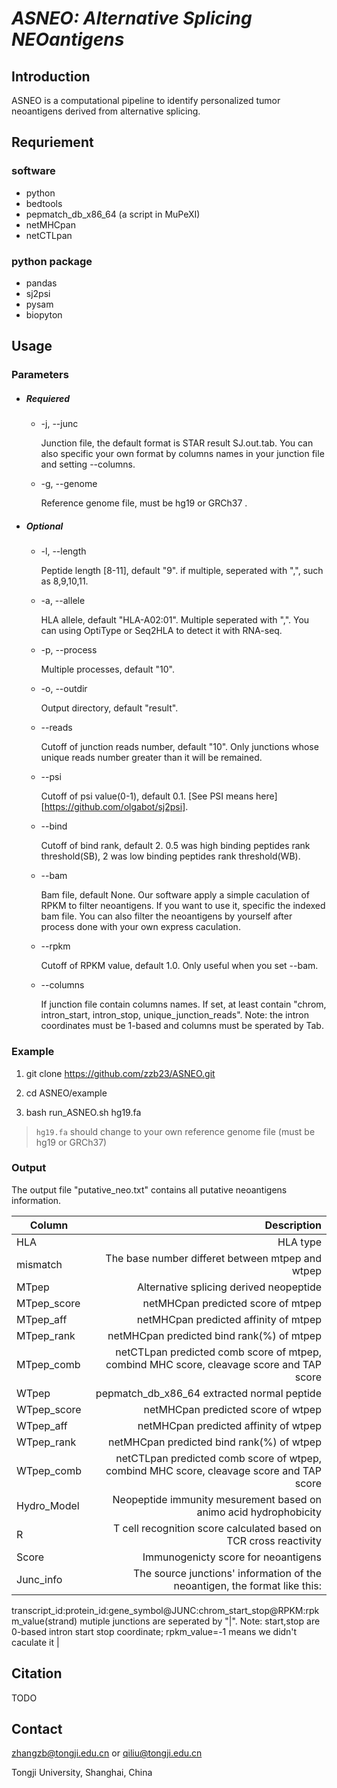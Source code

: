 # _ASNEO: Alternative Splicing NEOantigens_

## Introduction
ASNEO is a computational pipeline to identify personalized tumor neoantigens derived from alternative splicing.

## Requriement
### software
* python
* bedtools
* pepmatch_db_x86_64 (a script in MuPeXI)
* netMHCpan
* netCTLpan

### python package
* pandas
* sj2psi
* pysam
* biopyton

## Usage

### Parameters

* ##### Requiered

  * -j, --junc

	Junction file, the default format is STAR result SJ.out.tab.  You can also specific your own format by columns names in your junction file and setting --columns. 

  * -g, --genome

	Reference genome file, must be hg19 or GRCh37 .

* ##### Optional

  * -l, --length

	Peptide length [8-11], default "9". if multiple, seperated with ",", such as 8,9,10,11.

  * -a, --allele

	HLA allele, default "HLA-A02:01". Multiple seperated with ",". You can using OptiType or Seq2HLA to detect it with RNA-seq.

  * -p, --process

	Multiple processes, default "10".

  * -o, --outdir

	Output directory, default "result".

  * --reads

	Cutoff of junction reads number, default "10". Only junctions whose unique reads number greater than it will be remained.

  * --psi

	Cutoff of psi value(0-1), default 0.1.  [See PSI means here][https://github.com/olgabot/sj2psi].

  * --bind

	Cutoff of bind rank,  default 2. 0.5 was high binding peptides rank threshold(SB), 2 was low binding peptides rank threshold(WB).

  * --bam

	Bam file, default None. Our software apply a simple caculation of RPKM to filter neoantigens. If you want to use it, specific the indexed bam file. You can also filter the neoantigens by yourself after process done with your own express caculation. 

  * --rpkm

	Cutoff of RPKM value, default 1.0. Only useful when you set --bam.

  * --columns

	If junction file contain columns names. If set, at least contain "chrom, intron_start, intron_stop, unique_junction_reads". Note: the intron coordinates must be 1-based and columns must be sperated by Tab.


### Example

1. git clone https://github.com/zzb23/ASNEO.git

2. cd ASNEO/example

3. bash run_ASNEO.sh hg19.fa
> `hg19.fa` should change to your own reference genome file (must be hg19 or GRCh37)

### Output

The output file "putative_neo.txt" contains all putative neoantigens information.

| Column | Description |
| - | -: |
| HLA | HLA type |
| mismatch | The base number differet between mtpep and wtpep |
| MTpep | Alternative splicing derived neopeptide |
| MTpep_score | netMHCpan predicted score of mtpep |
| MTpep_aff | netMHCpan predicted affinity of mtpep |
| MTpep_rank | netMHCpan predicted bind rank(%) of mtpep |
| MTpep_comb | netCTLpan predicted comb score of mtpep, combind MHC score, cleavage score and TAP score |
| WTpep | pepmatch_db_x86_64 extracted normal peptide |
| WTpep_score |  netMHCpan predicted score of wtpep |
| WTpep_aff | netMHCpan predicted affinity of wtpep |
| WTpep_rank | netMHCpan predicted bind rank(%) of wtpep |
| WTpep_comb | netCTLpan predicted comb score of wtpep, combind MHC score, cleavage score and TAP score |
| Hydro_Model | Neopeptide immunity mesurement based on animo acid hydrophobicity |
| R | T cell recognition score calculated based on TCR cross reactivity |
| Score | Immunogenicty score for neoantigens |
| Junc_info | The source junctions' information of the neoantigen, the format like this: 
transcript_id:protein_id:gene_symbol@JUNC:chrom_start_stop@RPKM:rpkm_value(strand)
mutiple junctions are seperated by "\|". 
Note: start,stop are 0-based intron start stop coordinate; rpkm_value=-1 means we didn't caculate it  |


## Citation
TODO

## Contact
zhangzb@tongji.edu.cn or qiliu@tongji.edu.cn

Tongji University, Shanghai, China
